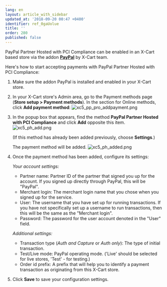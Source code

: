 ```yaml
---
lang: en
layout: article_with_sidebar
updated_at: '2018-09-20 00:47 +0400'
identifier: ref_0gaUolue
title: ''
order: 280
published: false
---
```

PayPal Partner Hosted with PCI Compliance can be enabled in an X-Cart based store via the addon **[PayPal](https://market.x-cart.com/addons/paypal.html "PayPal addon")** by X-Cart team.

Here's how to start accepting payments with PayPal Partner Hosted with PCI Compliance:

   1. Make sure the addon PayPal is installed and enabled in your X-Cart store. 
   
   2. In your X-Cart store's Admin area, go to the Payment methods page (**Store setup > Payment methods**). In the section for Online methods, click **Add payment method**:
      ![xc5_pp_pro_addpayment.png]({{site.baseurl}}/attachments/ref_6k1NvzJp/xc5_pp_pro_addpayment.png)
         
   3. In the popup box that appears, find the method **PayPal Partner Hosted with PCI Compliance** and click **Add** opposite this item.
      ![xc5_ph_add.png]({{site.baseurl}}/attachments/ref_0gaUolue/xc5_ph_add.png)
            
      (If this method has already been added previously, choose **Settings**.)
      
      The payment method will be added.
      ![xc5_ph_added.png]({{site.baseurl}}/attachments/ref_0gaUolue/xc5_ph_added.png)
        
   4. Once the payment method has been added, configure its settings:
      
      *Your account settings:*
      
      * Partner name: Partner ID of the partner that signed you up for the account. If you signed up directly through PayPal, this will be "PayPal".
      * Merchant login: The merchant login name that you chose when you signed up for the service.
      * User: The username that you have set up for running transactions. If you have not specifically set up a username to run transactions, then this will be the same as the "Merchant login".
      * Password: The password for the user account denoted in the "User" field.
      
      *Additional settings:*
      
      * Transaction type (*Auth and Capture* or *Auth only*): The type of initial transaction.
      * Test/Live mode: PayPal operating mode. ('Live' should be selected for live stores, 'Test' - for testing.)
      * Order id prefix: A prefix that will help you to identify a payment transaction as originating from this X-Cart store.
   
   5. Click **Save** to save your configuration settings.
